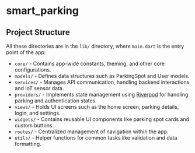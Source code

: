 # smart_parking

## Project Structure

All these directories are in the ``lib/`` directory, where ``main.dart`` is the entry point of the app:
- ``core/`` - Contains app-wide constants, theming, and other core configurations.
- ``models/`` - Defines data structures such as ParkingSpot and User models.
- ``services/`` - Manages API communication, handling backend interactions and IoT sensor data.
- ``providers/`` - Implements state management using [Riverpod](https://riverpod.dev/docs/introduction/why_riverpod) for handling parking and authentication states.
- ``views/`` - Holds UI screens such as the home screen, parking details, login, and settings.
- ``widgets/`` - Contains reusable UI components like parking spot cards and custom buttons.
- ``routes/`` - Centralized management of navigation within the app.
- ``utils/`` - Helper functions for common tasks like validation and data formatting.